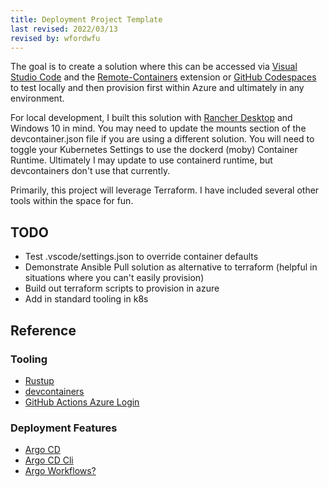 ```yaml
---
title: Deployment Project Template
last revised: 2022/03/13
revised by: wfordwfu
---
```


The goal is to create a solution where this can be accessed via [Visual Studio Code](https://code.visualstudio.com/) and the [Remote-Containers](https://marketplace.visualstudio.com/items?itemName=ms-vscode-remote.remote-containers) extension or [GitHub Codespaces](https://github.com/features/codespaces) to test locally and then provision first within Azure and ultimately in any environment.

For local development, I built this solution with [Rancher Desktop](https://rancherdesktop.io/) and Windows 10 in mind.  You may need to update the mounts section of the devcontainer.json file if you are using a different solution.  You will need to toggle your Kubernetes Settings to use the dockerd (moby) Container Runtime.  Ultimately I may update to use containerd runtime, but devcontainers don't use that currently.

Primarily, this project will leverage Terraform.  I have included several other tools within the space for fun.

## TODO

- Test .vscode/settings.json to override container defaults
- Demonstrate Ansible Pull solution as alternative to terraform (helpful in situations where you can't easily provision)
- Build out terraform scripts to provision in azure
- Add in standard tooling in k8s

## Reference

### Tooling

- [Rustup](https://rust-lang.github.io/rustup/index.html)
- [devcontainers](https://aka.ms/devcontainer.json)
- [GitHub Actions Azure Login](https://github.com/marketplace/actions/azure-login)

### Deployment Features

- [Argo CD](https://argoproj.github.io/cd)
- [Argo CD Cli](https://argo-cd.readthedocs.io/en/stable/cli_installation/)
- [Argo Workflows?](https://argoproj.github.io/argo-workflows)